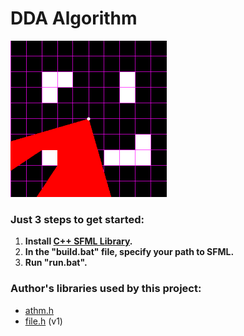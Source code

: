 # DDA Algorithm

<kbd><img src="https://github.com/ZERDICORP/dda_algorithm/blob/master/screenshots/s1.png?row=true" alt="screenshot" width="250" height="250"></kbd>

### Just 3 steps to get started:
  1) **Install [C++ SFML Library](https://www.sfml-dev.org/download.php).**
  2) **In the "build.bat" file, specify your path to SFML.**
  3) **Run "run.bat".**

### Author's libraries used by this project:
- [athm.h](https://github.com/ZERDICORP/athm-lib.git)
- [file.h](https://github.com/ZERDICORP/file-lib/tree/v1) (v1)
